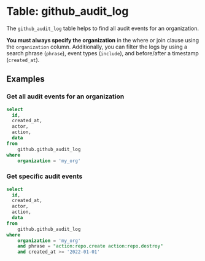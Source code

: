 # Table: github_audit_log

The `github_audit_log` table helps to find all audit events for an organization.

**You must always specify the organization** in the where or join clause using the `organization` column. Additionally, you can filter the logs by using a search phrase (`phrase`), event types (`include`), and before/after a timestamp (`created_at`).

## Examples

### Get all audit events for an organization

```sql
select
  id,
  created_at,
  actor,
  action,
  data
from
    github.github_audit_log
where
    organization = 'my_org'
```

### Get specific audit events

```sql
select
  id,
  created_at,
  actor,
  action,
  data
from
    github.github_audit_log
where
    organization = 'my_org'
    and phrase = "action:repo.create action:repo.destroy"
    and created_at >= '2022-01-01'
```
